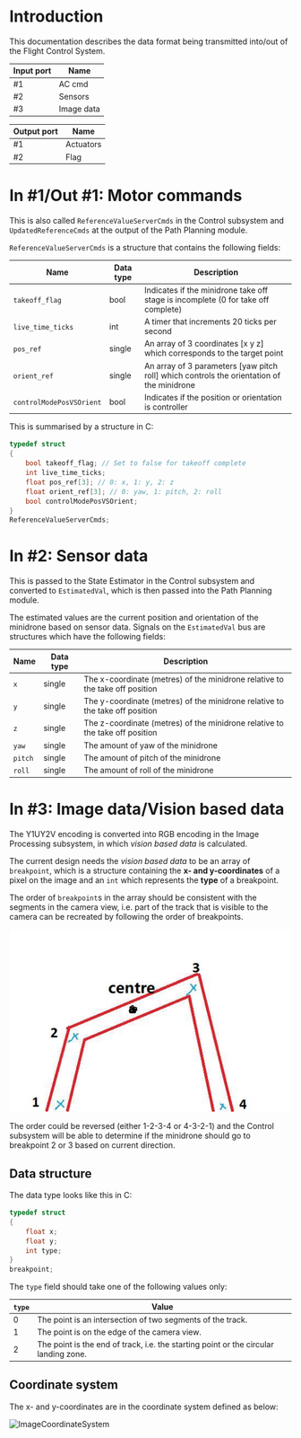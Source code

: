 # Introduction

This documentation describes the data format being transmitted into/out of the Flight Control System.

| Input port | Name       |
| ---------- | ---------- |
| #1         | AC cmd     |
| #2         | Sensors    |
| #3         | Image data |

| Output port | Name      |
| ----------- | --------- |
| #1          | Actuators |
| #2          | Flag      |

# In #1/Out #1: Motor commands

This is also called `ReferenceValueServerCmds` in the Control subsystem and `UpdatedReferenceCmds` at the output of the Path Planning module.

`ReferenceValueServerCmds` is a structure that contains the following fields:

| Name                     | Data type | Description                                                  |
| ------------------------ | --------- | ------------------------------------------------------------ |
| `takeoff_flag`           | bool      | Indicates if the minidrone take off stage is incomplete (0 for take off complete) |
| `live_time_ticks`        | int       | A timer that increments 20 ticks per second                  |
| `pos_ref`                | single    | An array of 3 coordinates [x y z] which corresponds to the target point |
| `orient_ref`             | single    | An array of 3 parameters [yaw pitch roll] which controls the orientation of the minidrone |
| `controlModePosVSOrient` | bool      | Indicates if the position or orientation is controller       |

This is summarised by a structure in C:

```c
typedef struct
{
    bool takeoff_flag; // Set to false for takeoff complete
    int live_time_ticks;
    float pos_ref[3]; // 0: x, 1: y, 2: z
    float orient_ref[3]; // 0: yaw, 1: pitch, 2: roll
    bool controlModePosVSOrient;
}
ReferenceValueServerCmds;
```

# In #2: Sensor data

This is passed to the State Estimator in the Control subsystem and converted to `EstimatedVal`, which is then passed into the Path Planning module.

The estimated values are the current position and orientation of the minidrone based on sensor data. Signals on the `EstimatedVal` bus are structures which have the following fields:

| Name    | Data type | Description                                                  |
| ------- | --------- | ------------------------------------------------------------ |
| `x`     | single    | The x-coordinate (metres) of the minidrone relative to the take off position |
| `y`     | single    | The y-coordinate (metres) of the minidrone relative to the take off position |
| `z`     | single    | The z-coordinate (metres) of the minidrone relative to the take off position |
| `yaw`   | single    | The amount of yaw of the minidrone                           |
| `pitch` | single    | The amount of pitch of the minidrone                         |
| `roll`  | single    | The amount of roll of the minidrone                          |

# In #3: Image data/Vision based data

The Y1UY2V encoding is converted into RGB encoding in the Image Processing subsystem, in which *vision based data* is calculated.

The current design needs the *vision based data* to be an array of `breakpoint`, which is a structure containing the **x- and y-coordinates** of a pixel on the image and an `int` which represents the **type** of a breakpoint.

The order of `breakpoint`s in the array should be consistent with the segments in the camera view, i.e. part of the track that is visible to the camera can be recreated by following the order of breakpoints.

![breakpoints](assets/breakpoints.jpg)

The order could be reversed (either 1-2-3-4 or 4-3-2-1) and the Control subsystem will be able to determine if the minidrone should go to breakpoint 2 or 3 based on current direction.

## Data structure

The data type looks like this in C:

```c
typedef struct
{
    float x;
    float y;
    int type;
}
breakpoint;
```

The `type` field should take one of the following values only:

| `type` | Value                                                        |
| ------ | ------------------------------------------------------------ |
| 0      | The point is an intersection of two segments of the track.   |
| 1      | The point is on the edge of the camera view.                 |
| 2      | The point is the end of track, i.e. the starting point or the circular landing zone. |

## Coordinate system

The x- and y-coordinates are in the coordinate system defined as below:

![ImageCoordinateSystem](/assets/ImageCoordinateSystem.png)
